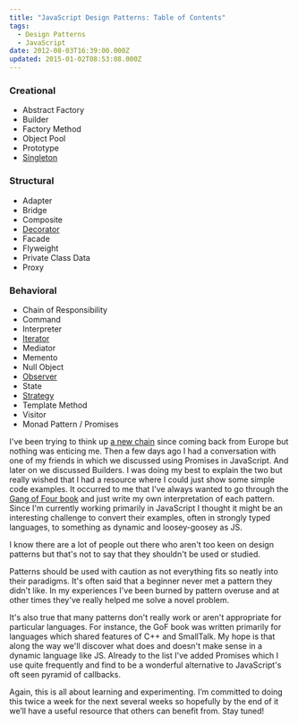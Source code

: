 ```yaml
---
title: "JavaScript Design Patterns: Table of Contents"
tags:
  - Design Patterns
  - JavaScript
date: 2012-08-03T16:39:00.000Z
updated: 2015-01-02T08:53:08.000Z
---
```


### Creational

-   Abstract Factory
-   Builder
-   Factory Method
-   Object Pool
-   Prototype
-   [Singleton](/posts/javascript-design-patterns-singleton/)

### Structural

-   Adapter
-   Bridge
-   Composite
-   [Decorator](/posts/javascript-design-patterns-decorator/)
-   Facade
-   Flyweight
-   Private Class Data
-   Proxy

### Behavioral

-   Chain of Responsibility
-   Command
-   Interpreter
-   [Iterator](/posts/javascript-design-patterns-iterator/)
-   Mediator
-   Memento
-   Null Object
-   [Observer](/posts/javascript-design-patterns-observer/)
-   State
-   [Strategy](/posts/javascript-design-patterns-strategy/)
-   Template Method
-   Visitor
-   Monad Pattern / Promises

I've been trying to think up [a new chain](/ending-my-first-chain/) since coming back from Europe but nothing was enticing me. Then a few days ago I had a conversation with one of my friends in which we discussed using Promises in JavaScript. And later on we discussed Builders. I was doing my best to explain the two but really wished that I had a resource where I could just show some simple code examples. It occurred to me that I've always wanted to go through the [Gang of Four book](https://www.amazon.com/Design-Patterns-Elements-Reusable-Object-Oriented/dp/0201633612/ref=sr_1_1?ie=UTF8&qid=1344014497&sr=8-1&keywords=design+patterns) and just write my own interpretation of each pattern. Since I'm currently working primarily in JavaScript I thought it might be an interesting challenge to convert their examples, often in strongly typed languages, to something as dynamic and loosey-goosey as JS.

I know there are a lot of people out there who aren't too keen on design patterns but that's not to say that they shouldn't be used or studied.

Patterns should be used with caution as not everything fits so neatly into their paradigms. It's often said that a beginner never met a pattern they didn't like. In my experiences I've been burned by pattern overuse and at other times they've really helped me solve a novel problem.

It's also true that many patterns don't really work or aren't appropriate for particular languages. For instance, the GoF book was written primarily for languages which shared features of C++ and SmallTalk. My hope is that along the way we'll discover what does and doesn't make sense in a dynamic language like JS. Already to the list I've added Promises which I use quite frequently and find to be a wonderful alternative to JavaScript's oft seen pyramid of callbacks.

Again, this is all about learning and experimenting. I’m committed to doing this twice a week for the next several weeks so hopefully by the end of it we’ll have a useful resource that others can benefit from. Stay tuned!